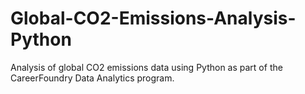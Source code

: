 # Global-CO2-Emissions-Analysis-Python
Analysis of global CO2 emissions data using Python as part of the CareerFoundry Data Analytics program.
